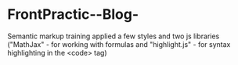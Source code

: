 # FrontPractic--Blog-
Semantic markup training applied a few styles and two js libraries ("MathJax" - for working with formulas and "highlight.js" - for syntax highlighting in the &lt;code> tag)
